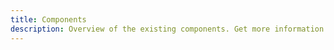 ```yaml
---
title: Components
description: Overview of the existing components. Get more information from repo CHANGELOG.
---
```


<ComponentOverview />